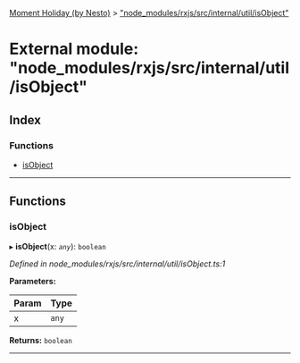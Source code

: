 [Moment Holiday (by Nesto)](../README.md) > ["node_modules/rxjs/src/internal/util/isObject"](../modules/_node_modules_rxjs_src_internal_util_isobject_.md)

# External module: "node_modules/rxjs/src/internal/util/isObject"

## Index

### Functions

* [isObject](_node_modules_rxjs_src_internal_util_isobject_.md#isobject)

---

## Functions

<a id="isobject"></a>

###  isObject

▸ **isObject**(x: *`any`*): `boolean`

*Defined in node_modules/rxjs/src/internal/util/isObject.ts:1*

**Parameters:**

| Param | Type |
| ------ | ------ |
| x | `any` |

**Returns:** `boolean`

___

